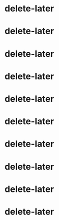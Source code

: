 # delete-later
# delete-later
# delete-later
# delete-later
# delete-later
# delete-later
# delete-later
# delete-later
# delete-later
# delete-later

